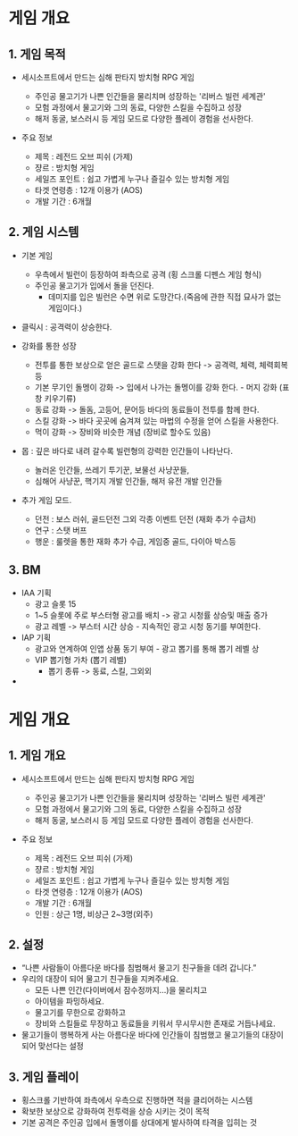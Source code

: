 # 게임 개요
## 1.	게임 목적
- 세시소프트에서 만드는 심해 판타지 방치형 RPG 게임
  - 주인공 물고기가 나쁜 인간들을 물리치며 성장하는 '리버스 빌런 세계관'
  - 모험 과정에서 물고기와 그의 동료, 다양한 스킬을 수집하고 성장
  - 해저 동굴, 보스러시 등 게임 모드로 다양한 플레이 경험을 선사한다.

- 주요 정보
  - 제목 : 레전드 오브 피쉬 (가제)
  - 쟝르 : 방치형 게임
  - 세일즈 포인트 : 쉽고 가볍게 누구나  즐길수 있는 방치형 게임
  - 타겟 연령층 : 12개 이용가 (AOS)
  - 개발 기간 : 6개월
    
## 2.	게임 시스템
-	기본 게임
    - 우측에서 빌런이 등장하여 좌측으로 공격 (횡 스크롤 디펜스 게임 형식)  
    - 주인공 물고기가 입에서 돌을 던진다.
      - 데미지를 입은 빌런은 수면 위로 도망간다.(죽음에 관한 직접 묘사가 없는 게임이다.)
     
-	클릭시 : 공격력이 상승한다. 

- 강화를 통한 성장  
    - 전투를 통한 보상으로 얻은 골드로 스탯을 강화 한다 -> 공격력, 체력, 체력회복등
    - 기본 무기인 돌멩이 강화 -> 입에서 나가는 돌멩이를 강화 한다.
          - 머지 강화 (표창 키우기류) 
    - 동료 강화 -> 돌돔, 고등어, 문어등 바다의 동료들이 전투를 함께 한다.
    - 스킬 강화 -> 바다 곳곳에 숨겨져 있는 마법의 수정을 얻어 스킬을 사용한다.
    - 먹이 강화 -> 장비와 비슷한 개념 (장비로 할수도 있음)

- 몹 : 깊은 바다로 내려 갈수록 빌런형의 강력한 인간들이 나타난다.
    - 놀러온 인간들, 쓰레기 투기꾼, 보물선 사냥꾼들,
    - 심해어 사냥꾼, 핵기지 개발 인간들, 해저 유전 개발 인간들

- 추가 게임 모드.
    - 던전 : 보스 러쉬, 골드던전 그외 각종 이벤트 던전 (재화 추가 수급처)
    - 연구 : 스탯 버프
    - 행운 : 룰렛을 통한 재화 추가 수급, 게임중 골드, 다이아 박스등
         
   
## 3.	BM 
  -	IAA 기획
      - 광고 슬롯 15
      - 1~5 슬롯에 주로 부스터형 광고를 배치 -> 광고 시청률 상승및 매출 증가
      - 광고 레벨 -> 부스터 시간 상승
            - 지속적인 광고 시청 동기를 부여한다.  
  - IAP 기획
      - 광고와 연계하여 인앱 상품 동기 부여
            - 광고 뽑기를 통해 뽑기 레벨 상  
      - VIP 뽑기형 가차 (뽑기 레벨)
          - 뽑기 종류 -> 동료, 스킬, 그외외  
  - 










# 게임 개요
## 1. 게임 개요
- 세시소프트에서 만드는 심해 판타지 방치형 RPG 게임
  - 주인공 물고기가 나쁜 인간들을 물리치며 성장하는 '리버스 빌런 세계관'
  - 모험 과정에서 물고기와 그의 동료, 다양한 스킬을 수집하고 성장
  - 해저 동굴, 보스러시 등 게임 모드로 다양한 플레이 경험을 선사한다.

- 주요 정보
  - 제목 : 레전드 오브 피쉬 (가제)
  - 쟝르 : 방치형 게임
  - 세일즈 포인트 : 쉽고 가볍게 누구나  즐길수 있는 방치형 게임
  - 타겟 연령층 : 12개 이용가 (AOS)
  - 개발 기간 : 6개월
  - 인원 : 상근 1명, 비상근 2~3명(외주)

## 2. 설정
- “나쁜 사람들이 아름다운 바다를 침범해서 물고기 친구들을 데려 갑니다.”
- 우리의 대장이 되어 물고기 친구들을 지켜주세요.
  - 모든 나쁜 인간(다이버에서 잠수정까지...)을 물리치고
  - 아이템을 파밍하세요.
  - 물고기를 무한으로 강화하고
  - 장비와 스킬들로 무장하고 동료들을 키워서 무시무시한 존재로 거듭나세요.
- 물고기들이 행복하게 사는 아름다운 바다에 인간들이 침범했고 물고기들의 대장이 되어 맞선다는 설정

## 3. 게임 플레이
- 횡스크롤 기반하여 좌측에서 우측으로 진행하면 적을 클리어하는  시스템
- 확보한 보상으로 강화하여 전투력을 상승 시키는 것이 목적
- 기본 공격은 주인공 입에서 돌멩이를 상대에게 발사하여 타격을 입히는 것
